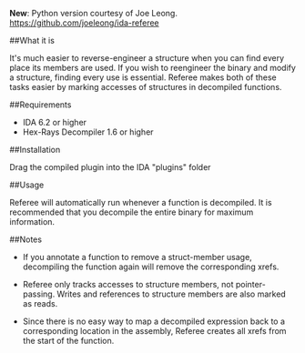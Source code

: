 **New**: Python version courtesy of Joe Leong. https://github.com/joeleong/ida-referee

##What it is

It's much easier to reverse-engineer a structure when you can find every place its members are used. If you wish to reengineer the binary and modify a structure, finding every use is essential. Referee makes both of these tasks easier by marking accesses of structures in decompiled functions.

##Requirements

 * IDA 6.2 or higher
 * Hex-Rays Decompiler 1.6 or higher

##Installation

Drag the compiled plugin into the IDA "plugins" folder

##Usage

Referee will automatically run whenever a function is decompiled. It is recommended that you decompile the entire binary for maximum information.

##Notes

 * If you annotate a function to remove a struct-member usage, decompiling the function again will remove the corresponding xrefs.

 * Referee only tracks accesses to structure members, not pointer-passing. Writes and references to structure members are also marked as reads.

 * Since there is no easy way to map a decompiled expression back to a corresponding location in the assembly, Referee creates all xrefs from the start of the function.
